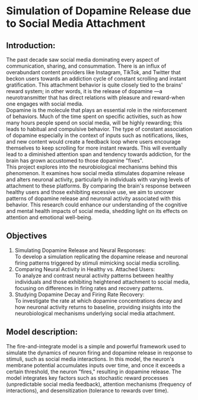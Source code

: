 # Simulation of Dopamine Release due to Social Media Attachment
## Introduction:
The past decade saw social media dominating every aspect of communication, sharing, and consummation. There is an influx of overabundant content providers like Instagram, TikTok, and Twitter that beckon users towards an addiction cycle of constant scrolling and instant gratification. This attachment behavior is quite closely tied to the brains' reward system; in other words, it is the release of dopamine —a neurotransmitter that has direct relations with pleasure and reward-when one engages with social media.<br>
Dopamine is the molecule that plays an essential role in the reinforcement of behaviors. Much  of the time spent on specific activities, such as how many hours people spend on social media, will be highly rewarding; this leads to habitual and compulsive behavior. The type of constant  association of dopamine especially in the context of inputs such as notifications, likes, and new content would create a feedback loop where users encourage themselves to keep scrolling for   more instant rewards. This will eventually lead to a diminished attention span and tendency towards addiction, for the brain has grown accustomed to those dopamine "fixes".<br>
This project explores into the neurobiological mechanisms behind this phenomenon. It examines how social media stimulates dopamine release and alters neuronal activity, particularly in individuals with varying levels of attachment to these platforms. By comparing the brain's response between healthy users and those exhibiting excessive use, we aim to uncover patterns of dopamine release and neuronal activity associated with this behavior. This research could enhance our understanding of the cognitive and mental health impacts of social media, shedding light on its effects on attention and emotional well-being.
 
## Objectives
1.	Simulating Dopamine Release and Neural Responses:<br>
To develop a simulation replicating the dopamine release and neuronal firing patterns triggered by stimuli mimicking social media scrolling.
2.	Comparing Neural Activity in Healthy vs. Attached Users:<br>
To analyze and contrast neural activity patterns between healthy individuals and those exhibiting heightened attachment to social media, focusing on differences in firing rates and recovery patterns.
3.	Studying Dopamine Decay and Firing Rate Recovery:<br>
To investigate the rate at which dopamine concentrations decay and how neuronal activity returns to baseline, providing insights into the neurobiological mechanisms underlying social media attachment.

## Model description:
The fire-and-integrate model is a simple and powerful framework used to simulate the dynamics of neuron firing and dopamine release in response to stimuli, such as social media interactions. In this model, the neuron's membrane potential accumulates inputs over time, and once it exceeds a certain threshold, the neuron "fires," resulting in dopamine release. The model integrates key factors such as stochastic reward processes (unpredictable social media feedback), attention mechanisms (frequency of interactions), and desensitization (tolerance to rewards over time).
 

